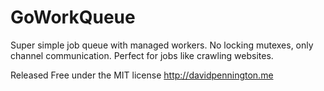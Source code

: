 # GoWorkQueue

Super simple job queue with managed workers. No locking mutexes, only channel communication. Perfect for jobs like crawling websites.

Released Free under the MIT license http://davidpennington.me


